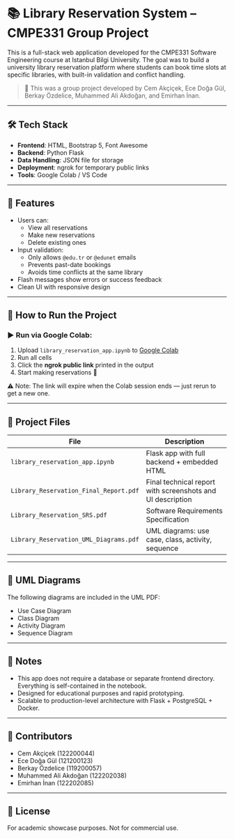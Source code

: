 # 📚 Library Reservation System – CMPE331 Group Project

This is a full-stack web application developed for the CMPE331 Software Engineering course at Istanbul Bilgi University. The goal was to build a university library reservation platform where students can book time slots at specific libraries, with built-in validation and conflict handling.

> 🧠 This was a group project developed by Cem Akçiçek, Ece Doğa Gül, Berkay Özdelice, Muhammed Ali Akdoğan, and Emirhan İnan.

---

## 🛠️ Tech Stack

- **Frontend**: HTML, Bootstrap 5, Font Awesome
- **Backend**: Python Flask
- **Data Handling**: JSON file for storage
- **Deployment**: ngrok for temporary public links
- **Tools**: Google Colab / VS Code

---

## 🎯 Features

- Users can:
  - View all reservations
  - Make new reservations
  - Delete existing ones
- Input validation:
  - Only allows `@edu.tr` or `@edunet` emails
  - Prevents past-date bookings
  - Avoids time conflicts at the same library
- Flash messages show errors or success feedback
- Clean UI with responsive design

---

## 🚀 How to Run the Project

### ▶️ Run via Google Colab:
1. Upload `library_reservation_app.ipynb` to [Google Colab](https://colab.research.google.com/)
2. Run all cells
3. Click the **ngrok public link** printed in the output
4. Start making reservations 🎉

⚠️ Note: The link will expire when the Colab session ends — just rerun to get a new one.

---

## 📁 Project Files

| File | Description |
|------|-------------|
| `library_reservation_app.ipynb` | Flask app with full backend + embedded HTML |
| `Library_Reservation_Final_Report.pdf` | Final technical report with screenshots and UI description |
| `Library_Reservation_SRS.pdf` | Software Requirements Specification |
| `Library_Reservation_UML_Diagrams.pdf` | UML diagrams: use case, class, activity, sequence |

---

## 🧩 UML Diagrams

The following diagrams are included in the UML PDF:
- Use Case Diagram
- Class Diagram
- Activity Diagram
- Sequence Diagram

---

## 📌 Notes

- This app does not require a database or separate frontend directory. Everything is self-contained in the notebook.
- Designed for educational purposes and rapid prototyping.
- Scalable to production-level architecture with Flask + PostgreSQL + Docker.

---

## 👥 Contributors

- Cem Akçiçek (122200044)
- Ece Doğa Gül (121200123)
- Berkay Özdelice (119200057)
- Muhammed Ali Akdoğan (122202038)
- Emirhan İnan (122202085)

---

## 💫 License

For academic showcase purposes. Not for commercial use.
